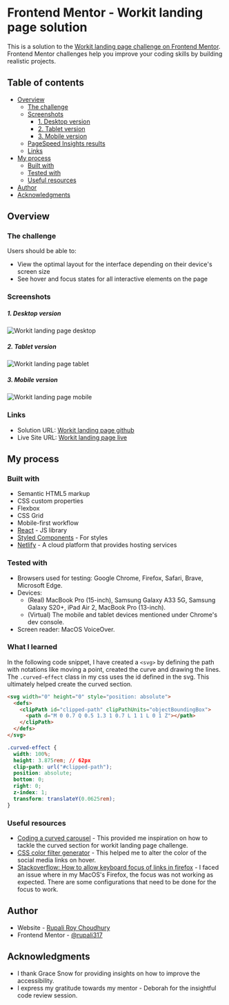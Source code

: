 # Frontend Mentor - Workit landing page solution

This is a solution to the [Workit landing page challenge on Frontend Mentor](https://www.frontendmentor.io/challenges/workit-landing-page-2fYnyle5lu). Frontend Mentor challenges help you improve your coding skills by building realistic projects.

## Table of contents

- [Overview](#overview)
  - [The challenge](#the-challenge)
  - [Screenshots](#screenshots)
    - [1. Desktop version](#1-desktop-version)
    - [2. Tablet version](#2-tablet-version)
    - [3. Mobile version](#3-mobile-version)
  - [PageSpeed Insights results](#pagespeed-insights-results)
  - [Links](#links)
- [My process](#my-process)
  - [Built with](#built-with)
  - [Tested with](#tested-with)
  - [Useful resources](#useful-resources)
- [Author](#author)
- [Acknowledgments](#acknowledgments)

## Overview

### The challenge

Users should be able to:

- View the optimal layout for the interface depending on their device's screen size
- See hover and focus states for all interactive elements on the page

### Screenshots

##### 1. Desktop version

![Workit landing page desktop](./public/screenshots/Workit-landing-page-desktop.png)

##### 2. Tablet version

![Workit landing page tablet](./public/screenshots/Workit-landing-page-tablet.png)

##### 3. Mobile version

![Workit landing page mobile](./public/screenshots/Workit-landing-page-mobile.png)

### Links

- Solution URL: [Workit landing page github](https://github.com/rupali317/workit-landing-page)
- Live Site URL: [Workit landing page live](https://workit-landing-page-rc.netlify.app/)

## My process

### Built with

- Semantic HTML5 markup
- CSS custom properties
- Flexbox
- CSS Grid
- Mobile-first workflow
- [React](https://reactjs.org/) - JS library
- [Styled Components](https://styled-components.com/) - For styles
- [Netlify](https://www.netlify.com/) - A cloud platform that provides hosting services

### Tested with

- Browsers used for testing: Google Chrome, Firefox, Safari, Brave, Microsoft Edge.
- Devices:
  - (Real) MacBook Pro (15-inch), Samsung Galaxy A33 5G, Samsung Galaxy S20+, iPad Air 2, MacBook Pro (13-inch).
  - (Virtual) The mobile and tablet devices mentioned under Chrome's dev console.
- Screen reader: MacOS VoiceOver.

### What I learned

In the following code snippet, I have created a `<svg>` by defining the path with notations like moving a point, created the curve and drawing the lines. The `.curved-effect` class in my css uses the id defined in the svg. This ultimately helped create the curved section.

```html
<svg width="0" height="0" style="position: absolute">
  <defs>
    <clipPath id="clipped-path" clipPathUnits="objectBoundingBox">
      <path d="M 0 0.7 Q 0.5 1.3 1 0.7 L 1 1 L 0 1 Z"></path>
    </clipPath>
  </defs>
</svg>
```

```css
.curved-effect {
  width: 100%;
  height: 3.875rem; // 62px
  clip-path: url("#clipped-path");
  position: absolute;
  bottom: 0;
  right: 0;
  z-index: 1;
  transform: translateY(0.0625rem);
}
```

### Useful resources

- [Coding a curved carousel](https://www.instagram.com/reel/C4FshYLt8_c/?igsh=MWF2aXl0enVqMWd5YQ==) - This provided me inspiration on how to tackle the curved section for workit landing page challenge.
- [CSS color filter generator](https://angel-rs.github.io/css-color-filter-generator/) - This helped me to alter the color of the social media links on hover.
- [Stackoverflow: How to allow keyboard focus of links in firefox](https://stackoverflow.com/questions/11704828/how-to-allow-keyboard-focus-of-links-in-firefox) - I faced an issue where in my MacOS's Firefox, the focus was not working as expected. There are some configurations that need to be done for the focus to work.

## Author

- Website - [Rupali Roy Choudhury](https://www.linkedin.com/in/rupali-rc/)
- Frontend Mentor - [@rupali317](https://www.frontendmentor.io/profile/rupali317)

## Acknowledgments

- I thank Grace Snow for providing insights on how to improve the accessibility.
- I express my gratitude towards my mentor - Deborah for the insightful code review session.
